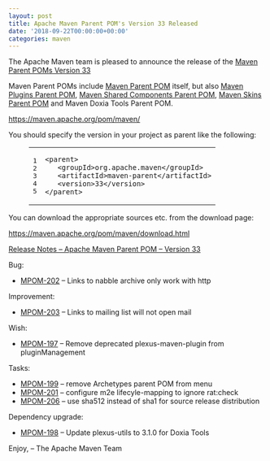 ```yaml
---
layout: post
title: Apache Maven Parent POM's Version 33 Released
date: '2018-09-22T00:00:00+00:00'
categories: maven
---
```

<div class="entry-content"><p>The Apache Maven team is pleased to announce the release of the
<a href="https://maven.apache.org/pom/maven/">Maven Parent POMs Version 33</a></p>

<p>Maven Parent POMs include <a href="https://maven.apache.org/pom/maven/">Maven Parent POM</a>
 itself, but also <a href="https://maven.apache.org/pom/maven/maven-plugins/">Maven Plugins Parent POM</a>,
<a href="https://maven.apache.org/pom/maven/maven-shared-components/">Maven Shared Components Parent POM</a>,
<a href="https://maven.apache.org/pom/maven/maven-skins/">Maven Skins Parent POM</a> and
Maven Doxia Tools Parent POM.</p>

<p><a href="https://maven.apache.org/pom/maven/">https://maven.apache.org/pom/maven/</a></p>

<p>You should specify the version in your project as parent like the following:</p>

<figure class='code'><figcaption><span></span></figcaption><div class="highlight"><table><tr><td class="gutter"><pre class="line-numbers"><span class='line-number'>1</span>
<span class='line-number'>2</span>
<span class='line-number'>3</span>
<span class='line-number'>4</span>
<span class='line-number'>5</span>
</pre></td><td class='code'><pre><code class='xml'><span class='line'><span class="nt">&lt;parent&gt;</span>
</span><span class='line'>   <span class="nt">&lt;groupId&gt;</span>org.apache.maven<span class="nt">&lt;/groupId&gt;</span>
</span><span class='line'>   <span class="nt">&lt;artifactId&gt;</span>maven-parent<span class="nt">&lt;/artifactId&gt;</span>
</span><span class='line'>   <span class="nt">&lt;version&gt;</span>33<span class="nt">&lt;/version&gt;</span>
</span><span class='line'><span class="nt">&lt;/parent&gt;</span>
</span></code></pre></td></tr></table></div></figure>


<p>You can download the appropriate sources etc. from the download page:</p>

<p><a href="https://maven.apache.org/pom/maven/download.html">https://maven.apache.org/pom/maven/download.html</a></p>

<!-- more -->


<p><a href="https://issues.apache.org/jira/secure/ReleaseNote.jspa?projectId=12311250&amp;version=12343766">Release Notes &ndash; Apache Maven Parent POM &ndash; Version 33</a></p>

<p>Bug:</p>

<ul>
<li><a href="https://issues.apache.org/jira/browse/MPOM-202">MPOM-202</a> &ndash; Links to nabble archive only work with http</li>
</ul>


<p>Improvement:</p>

<ul>
<li><a href="https://issues.apache.org/jira/browse/MPOM-203">MPOM-203</a> &ndash; Links to mailing list will not open mail</li>
</ul>


<p>Wish:</p>

<ul>
<li><a href="https://issues.apache.org/jira/browse/MPOM-197">MPOM-197</a> &ndash; Remove deprecated plexus-maven-plugin from pluginManagement</li>
</ul>


<p>Tasks:</p>

<ul>
<li><a href="https://issues.apache.org/jira/browse/MPOM-199">MPOM-199</a> &ndash; remove Archetypes parent POM from menu</li>
<li><a href="https://issues.apache.org/jira/browse/MPOM-201">MPOM-201</a> &ndash; configure m2e lifecyle-mapping to ignore rat:check</li>
<li><a href="https://issues.apache.org/jira/browse/MPOM-206">MPOM-206</a> &ndash; use sha512 instead of sha1 for source release distribution</li>
</ul>


<p>Dependency upgrade:</p>

<ul>
<li><a href="https://issues.apache.org/jira/browse/MPOM-198">MPOM-198</a> &ndash; Update plexus-utils to 3.1.0 for Doxia Tools</li>
</ul>


<p>Enjoy,
&ndash; The Apache Maven Team</p>
</div>
